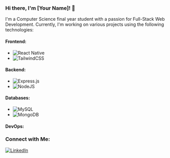 ### Hi there, I'm [Your Name]! 👋

I'm a Computer Science final year student with a passion for Full-Stack Web Development. 
Currently, I'm working on various projects using the following technologies:


#### Frontend:
- ![React Native](https://img.shields.io/badge/react_native-%2320232a.svg?style=for-the-badge&logo=react&logoColor=%2361DAFB)
- ![TailwindCSS](https://img.shields.io/badge/tailwindcss-%2338B2AC.svg?style=for-the-badge&logo=tailwind-css&logoColor=white)

#### Backend:
- ![Express.js](https://img.shields.io/badge/express.js-%23404d59.svg?style=for-the-badge&logo=express&logoColor=%2361DAFB)
- ![NodeJS](https://img.shields.io/badge/node.js-6DA55F?style=for-the-badge&logo=node.js&logoColor=white)

#### Databases:
- ![MySQL](https://img.shields.io/badge/mysql-%2300f.svg?style=for-the-badge&logo=mysql&logoColor=white)
- ![MongoDB](https://img.shields.io/badge/MongoDB-%234ea94b.svg?style=for-the-badge&logo=mongodb&logoColor=white)

#### DevOps:


### Connect with Me:

[![LinkedIn](https://img.shields.io/badge/LinkedIn-blue?style=flat&logo=linkedin&labelColor=blue)](https://www.linkedin.com/in/linkedin.com/in/dawit-habte)



